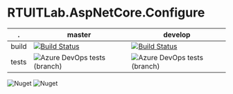 # RTUITLab.AspNetCore.Configure

. | master | develop
---|---|---
build | [![Build Status](https://dev.azure.com/rtuitlab/RTU%20IT%20Lab/_apis/build/status/ITLabRTUMIREA.AspNetCore.Configure?branchName=master)](https://dev.azure.com/rtuitlab/RTU%20IT%20Lab/_build/latest?definitionId=76&branchName=master) | [![Build Status](https://dev.azure.com/rtuitlab/RTU%20IT%20Lab/_apis/build/status/ITLabRTUMIREA.AspNetCore.Configure?branchName=master)](https://dev.azure.com/rtuitlab/RTU%20IT%20Lab/_build/latest?definitionId=76&branchName=develop)
tests | ![Azure DevOps tests (branch)](https://img.shields.io/azure-devops/tests/rtuitlab/RTU%20IT%20Lab/76/master?label=) | ![Azure DevOps tests (branch)](https://img.shields.io/azure-devops/tests/rtuitlab/RTU%20IT%20Lab/76/develop?label=)

![Nuget](https://img.shields.io/nuget/v/RTUITLab.AspNetCore.Configure)
![Nuget](https://img.shields.io/nuget/dt/RTUITLab.AspNetCore.Configure)